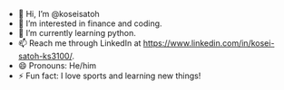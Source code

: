 - 👋 Hi, I’m @koseisatoh
- 👀 I’m interested in finance and coding.
- 🌱 I’m currently learning python.
- 📫 Reach me through LinkedIn at https://www.linkedin.com/in/kosei-satoh-ks3100/.
- 😄 Pronouns: He/him
- ⚡ Fun fact: I love sports and learning new things!

<!---
koseisatoh/koseisatoh is a ✨ special ✨ repository because its `README.md` (this file) appears on your GitHub profile.
You can click the Preview link to take a look at your changes.
--->
